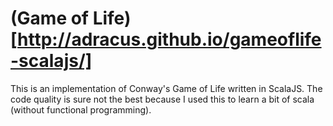 # (Game of Life)[http://adracus.github.io/gameoflife-scalajs/]
This is an implementation of Conway's Game of Life written in ScalaJS.
The code quality is sure not the best because I used this to learn a
bit of scala (without functional programming).
